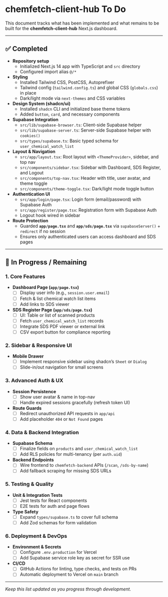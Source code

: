 # chemfetch-client-hub To Do

This document tracks what has been implemented and what remains to be built for the **chemfetch-client-hub** Next.js dashboard.

---

## ✅ Completed

- **Repository setup**
  - Initialized Next.js 14 app with TypeScript and `src` directory
  - Configured import alias `@/*`
- **Styling**
  - Installed Tailwind CSS, PostCSS, Autoprefixer
  - Tailwind config (`tailwind.config.ts`) and global CSS (`globals.css`) in place
  - Dark/light mode via `next-themes` and CSS variables
- **Design System (shadcn/ui)**
  - Installed `shadcn` CLI and initialized base theme tokens
  - Added `button`, `card`, and necessary components
- **Supabase Integration**
  - `src/lib/supabase-browser.ts`: Client-side Supabase helper
  - `src/lib/supabase-server.ts`: Server-side Supabase helper with `cookies()`
  - `src/types/supabase.ts`: Basic typed schema for `user_chemical_watch_list`
- **Layout & Navigation**
  - `src/app/layout.tsx`: Root layout with `<ThemeProvider>`, sidebar, and top nav
  - `src/components/sidebar.tsx`: Sidebar with Dashboard, SDS Register, and Logout
  - `src/components/top-nav.tsx`: Header with title, user avatar, and theme toggle
  - `src/components/theme-toggle.tsx`: Dark/light mode toggle button
- **Authentication UI**
  - `src/app/login/page.tsx`: Login form (email/password) with Supabase Auth
  - `src/app/register/page.tsx`: Registration form with Supabase Auth
  - Logout hook wired in sidebar
- **Route Protection**
  - Guarded **`app/page.tsx`** and **`app/sds/page.tsx`** via `supabaseServer()` + `redirect` if no session
  - Ensures only authenticated users can access dashboard and SDS pages

---

## 🚧 In Progress / Remaining

### 1. Core Features

- **Dashboard Page (`app/page.tsx`)**
  - [ ] Display user info (e.g., `session.user.email`)
  - [ ] Fetch & list chemical watch list items
  - [ ] Add links to SDS viewer
- **SDS Register Page (`app/sds/page.tsx`)**
  - [ ] UI: Table or list of scanned products
  - [ ] Fetch `user_chemical_watch_list` records
  - [ ] Integrate SDS PDF viewer or external link
  - [ ] CSV export button for compliance reporting

### 2. Sidebar & Responsive UI

- **Mobile Drawer**
  - [ ] Implement responsive sidebar using shadcn’s `Sheet` or `Dialog`
  - [ ] Slide-in/out navigation for small screens

### 3. Advanced Auth & UX

- **Session Persistence**
  - [ ] Show user avatar & name in top-nav
  - [ ] Handle expired sessions gracefully (refresh token UI)
- **Route Guards**
  - [ ] Redirect unauthorized API requests in `app/api`
  - [ ] Add placeholder `404` or `Not Found` pages

### 4. Data & Backend Integration

- **Supabase Schema**
  - [ ] Finalize fields on `products` and `user_chemical_watch_list`
  - [ ] Add RLS policies for multi-tenancy (per `auth.uid`)
- **Backend Endpoints**
  - [ ] Wire frontend to `chemfetch-backend` APIs (`/scan`, `/sds-by-name`)
  - [ ] Add fallback scraping for missing SDS URLs

### 5. Testing & Quality

- **Unit & Integration Tests**
  - [ ] Jest tests for React components
  - [ ] E2E tests for auth and page flows
- **Type Safety**
  - [ ] Expand `types/supabase.ts` to cover full schema
  - [ ] Add Zod schemas for form validation

### 6. Deployment & DevOps

- **Environment & Secrets**
  - [ ] Configure `.env.production` for Vercel
  - [ ] Add Supabase service role key as secret for SSR use
- **CI/CD**
  - [ ] GitHub Actions for linting, type checks, and tests on PRs
  - [ ] Automatic deployment to Vercel on `main` branch

---

_Keep this list updated as you progress through development._

